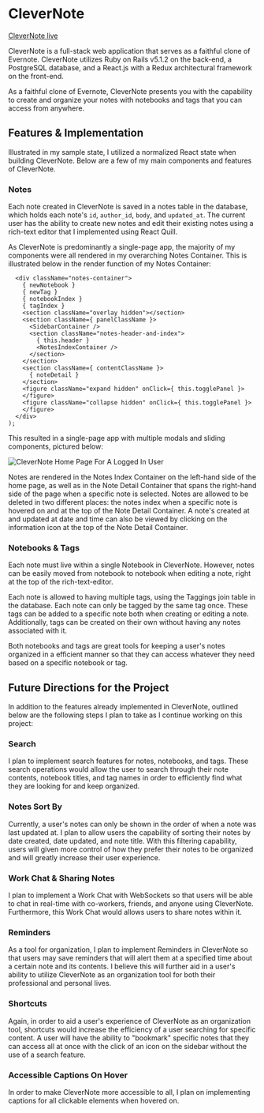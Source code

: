 # CleverNote

[CleverNote live](https://clever-note.herokuapp.com)

CleverNote is a full-stack web application that serves as a faithful clone of Evernote. CleverNote utilizes Ruby on Rails v5.1.2 on the back-end, a PostgreSQL database, and a React.js with a Redux architectural framework on the front-end.

As a faithful clone of Evernote, CleverNote presents you with the capability to create and organize your notes with notebooks and tags that you can access from anywhere.

## Features & Implementation

Illustrated in my sample state, I utilized a normalized React state when building CleverNote. Below are a few of my main components and features of CleverNote.

### Notes

Each note created in CleverNote is saved in a notes table in the database, which holds each note's `id`, `author_id`, `body`, and `updated_at`. The current user has the ability to create new notes and edit their existing notes using a rich-text editor that I implemented using React Quill.

As CleverNote is predominantly a single-page app, the majority of my components were all rendered in my overarching Notes Container. This is illustrated below in the render function of my Notes Container:

```return (
  <div className="notes-container">
    { newNotebook }
    { newTag }
    { notebookIndex }
    { tagIndex }
    <section className="overlay hidden"></section>
    <section className={ panelClassName }>
      <SidebarContainer />
      <section className="notes-header-and-index">
        { this.header }
        <NotesIndexContainer />
      </section>
    </section>
    <section className={ contentClassName }>
      { noteDetail }
    </section>
    <figure className="expand hidden" onClick={ this.togglePanel }>
    </figure>
    <figure className="collapse hidden" onClick={ this.togglePanel }>
    </figure>
  </div>
);
```

This resulted in a single-page app with multiple modals and sliding components, pictured below:

![CleverNote Home Page For A Logged In User](https://res.cloudinary.com/malice/image/upload/v1501282963/Screenshot_from_2017-07-28_16-00-44_l4ujez.png)

Notes are rendered in the Notes Index Container on the left-hand side of the home page, as well as in the Note Detail Container that spans the right-hand side of the page when a specific note is selected. Notes are allowed to be deleted in two different places: the notes index when a specific note is hovered on and at the top of the Note Detail Container. A note's created at and updated at date and time can also be viewed by clicking on the information icon at the top of the Note Detail Container.

### Notebooks & Tags

Each note must live within a single Notebook in CleverNote. However, notes can be easily moved from notebook to notebook when editing a note, right at the top of the rich-text-editor.

Each note is allowed to having multiple tags, using the Taggings join table in the database. Each note can only be tagged by the same tag once. These tags can be added to a specific note both when creating or editing a note. Additionally, tags can be created on their own without having any notes associated with it.

Both notebooks and tags are great tools for keeping a user's notes organized in a efficient manner so that they can access whatever they need based on a specific notebook or tag.

## Future Directions for the Project

In addition to the features already implemented in CleverNote, outlined below are the following steps I plan to take as I continue working on this project:

### Search

I plan to implement search features for notes, notebooks, and tags. These search operations would allow the user to search through their note contents, notebook titles, and tag names in order to efficiently find what they are looking for and keep organized.

### Notes Sort By

Currently, a user's notes can only be shown in the order of when a note was last updated at. I plan to allow users the capability of sorting their notes by date created, date updated, and note title. With this filtering capability, users will given more control of how they prefer their notes to be organized and will greatly increase their user experience.

### Work Chat & Sharing Notes

I plan to implement a Work Chat with WebSockets so that users will be able to chat in real-time with co-workers, friends, and anyone using CleverNote. Furthermore, this Work Chat would allows users to share notes within it.

### Reminders

As a tool for organization, I plan to implement Reminders in CleverNote so that users may save reminders that will alert them at a specified time about a certain note and its contents. I believe this will further aid in a user's ability to utilize CleverNote as an organization tool for both their professional and personal lives.

### Shortcuts

Again, in order to aid a user's experience of CleverNote as an organization tool, shortcuts would increase the efficiency of a user searching for specific content. A user will have the ability to "bookmark" specific notes that they can access all at once with the click of an icon on the sidebar without the use of a search feature.

### Accessible Captions On Hover

In order to make CleverNote more accessible to all, I plan on implementing captions for all clickable elements when hovered on.
